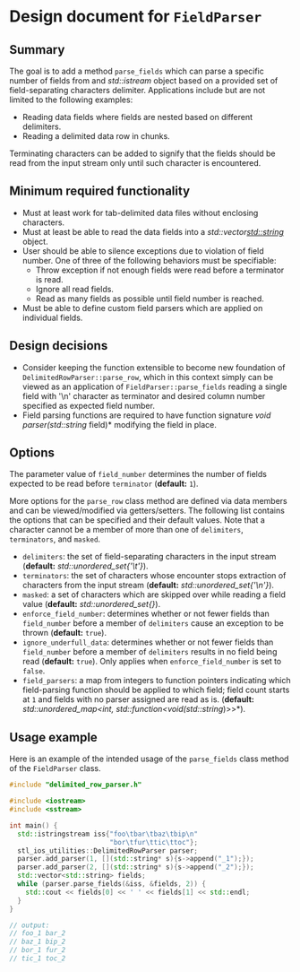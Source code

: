 # Design document for `FieldParser`

## Summary

The goal is to add a method `parse_fields` which can parse a specific number of
fields from and *std::istream* object based on a provided set of
field-separating characters delimiter. Applications include but are not limited
to the following examples:
* Reading data fields where fields are nested based on different delimiters.
* Reading a delimited data row in chunks.

Terminating characters can be added to signify that the fields should be read
from the input stream only until such character is encountered.

## Minimum required functionality

* Must at least work for tab-delimited data files without enclosing characters.
* Must at least be able to read the data fields into a
  *std::vector<std::string>* object.
* User should be able to silence exceptions due to violation of field number.
  One of three of the following behaviors must be specifiable:
  * Throw exception if not enough fields were read before a terminator is read.
  * Ignore all read fields.
  * Read as many fields as possible until field number is reached.
* Must be able to define custom field parsers which are applied on individual
  fields.

## Design decisions

* Consider keeping the function extensible to become new foundation of
  `DelimitedRowParser::parse_row`, which in this context simply can be viewed as
  an application of `FieldParser::parse_fields` reading a single field with
  '\n' character as terminator and desired column number specified as expected
  field number.
* Field parsing functions are required to have function signature
  *void parser(std::string* field)* modifying the field in place.

## Options

The parameter value of `field_number` determines the number of fields expected
to be read before `terminator` (**default:** `1`).

More options for the `parse_row` class method are defined via data members and
can be viewed/modified via getters/setters. The following list contains the
options that can be specified and their default values. Note that a character
cannot be a member of more than one of `delimiters`, `terminators`, and
`masked`.
* `delimiters`: the set of field-separating characters in the input stream
  (**default:** *std::unordered_set<char>{'\t'}*).
* `terminators`: the set of characters whose encounter stops extraction of
  characters from the input stream
  (**default:** *std::unordered_set<char>{'\n'}*).
* `masked`: a set of characters which are skipped over while reading a field
  value (**default:** *std::unordered_set<char>{}*).
* `enforce_field_number`: determines whether or not fewer fields than
  `field_number` before a member of `delimiters` cause an exception to be thrown
  (**default:** `true`).
* `ignore_underfull_data`: determines whether or not fewer fields than
  `field_number` before a member of `delimiters` results in no field being read
  (**default:** `true`). Only applies when `enforce_field_number` is set to
  `false`.
* `field_parsers`: a map from integers to function pointers indicating which
  field-parsing function should be applied to which field; field count starts
  at `1` and fields with no parser assigned are read as is.
  (**default:** *std::unordered_map<int, std::function<void(std::string*)>>*).

## Usage example

Here is an example of the intended usage of the `parse_fields` class method of
the `FieldParser` class.

```C++
#include "delimited_row_parser.h"

#include <iostream>
#include <sstream>

int main() {
  std::istringstream iss{"foo\tbar\tbaz\tbip\n"
                         "bor\tfur\ttic\ttoc"};
  stl_ios_utilities::DelimitedRowParser parser;
  parser.add_parser(1, [](std::string* s){s->append("_1");});
  parser.add_parser(2, [](std::string* s){s->append("_2");});
  std::vector<std::string> fields;
  while (parser.parse_fields(&iss, &fields, 2)) {
    std::cout << fields[0] << ' ' << fields[1] << std::endl;
  }
}

// output:
// foo_1 bar_2
// baz_1 bip_2
// bor_1 fur_2
// tic_1 toc_2
```